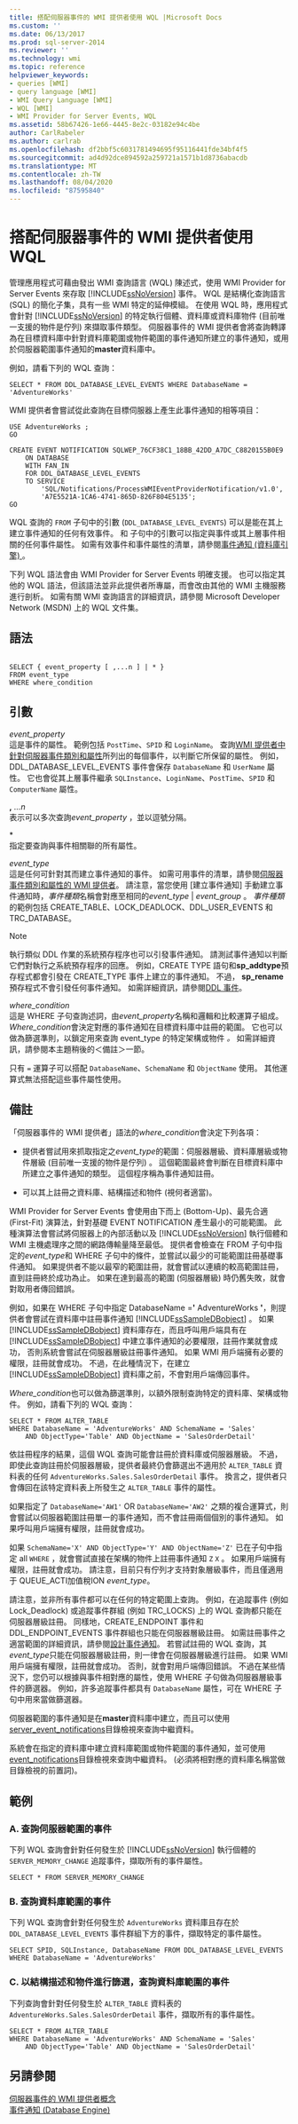 ```yaml
---
title: 搭配伺服器事件的 WMI 提供者使用 WQL |Microsoft Docs
ms.custom: ''
ms.date: 06/13/2017
ms.prod: sql-server-2014
ms.reviewer: ''
ms.technology: wmi
ms.topic: reference
helpviewer_keywords:
- queries [WMI]
- query language [WMI]
- WMI Query Language [WMI]
- WQL [WMI]
- WMI Provider for Server Events, WQL
ms.assetid: 58b67426-1e66-4445-8e2c-03182e94c4be
author: CarlRabeler
ms.author: carlrab
ms.openlocfilehash: df2bbf5c6031781494695f95116441fde34bf4f5
ms.sourcegitcommit: ad4d92dce894592a259721a1571b1d8736abacdb
ms.translationtype: MT
ms.contentlocale: zh-TW
ms.lasthandoff: 08/04/2020
ms.locfileid: "87595840"
---
```

# <a name="using-wql-with-the-wmi-provider-for-server-events"></a>搭配伺服器事件的 WMI 提供者使用 WQL
  管理應用程式可藉由發出 WMI 查詢語言 (WQL) 陳述式，使用 WMI Provider for Server Events 來存取 [!INCLUDE[ssNoVersion](../../includes/ssnoversion-md.md)] 事件。 WQL 是結構化查詢語言 (SQL) 的簡化子集，具有一些 WMI 特定的延伸模組。 在使用 WQL 時，應用程式會針對 [!INCLUDE[ssNoVersion](../../includes/ssnoversion-md.md)] 的特定執行個體、資料庫或資料庫物件 (目前唯一支援的物件是佇列) 來擷取事件類型。 伺服器事件的 WMI 提供者會將查詢轉譯為在目標資料庫中針對資料庫範圍或物件範圍的事件通知所建立的事件通知，或用於伺服器範圍事件通知的**master**資料庫中。  
  
 例如，請看下列的 WQL 查詢：  
  
```  
SELECT * FROM DDL_DATABASE_LEVEL_EVENTS WHERE DatabaseName = 'AdventureWorks'  
```  
  
 WMI 提供者會嘗試從此查詢在目標伺服器上產生此事件通知的相等項目：  
  
```  
USE AdventureWorks ;  
GO  
  
CREATE EVENT NOTIFICATION SQLWEP_76CF38C1_18BB_42DD_A7DC_C8820155B0E9  
    ON DATABASE  
    WITH FAN_IN  
    FOR DDL_DATABASE_LEVEL_EVENTS  
    TO SERVICE   
        'SQL/Notifications/ProcessWMIEventProviderNotification/v1.0',  
        'A7E5521A-1CA6-4741-865D-826F804E5135';  
GO  
```  
  
 WQL 查詢的 `FROM` 子句中的引數 (`DDL_DATABASE_LEVEL_EVENTS`) 可以是能在其上建立事件通知的任何有效事件。  和  子句中的引數可以指定與事件或其上層事件相關的任何事件屬性。 如需有效事件和事件屬性的清單，請參閱[事件通知 (資料庫引擎) ](https://technet.microsoft.com/library/ms182602.aspx)。  
  
 下列 WQL 語法會由 WMI Provider for Server Events 明確支援。 也可以指定其他的 WQL 語法，但該語法並非此提供者所專屬，而會改由其他的 WMI 主機服務進行剖析。 如需有關 WMI 查詢語言的詳細資訊，請參閱 Microsoft Developer Network (MSDN) 上的 WQL 文件集。  
  
## <a name="syntax"></a>語法  
  
```  
  
SELECT { event_property [ ,...n ] | * }  
FROM event_type   
WHERE where_condition  
```  
  
## <a name="arguments"></a>引數  
 *event_property*  
 這是事件的屬性。 範例包括 `PostTime`、`SPID` 和 `LoginName`。 查詢[WMI 提供者中針對伺服器事件類別和屬性](wmi-provider-for-server-events-classes-and-properties.md)所列出的每個事件，以判斷它所保留的屬性。 例如，DDL_DATABASE_LEVEL_EVENTS 事件會保存 `DatabaseName` 和 `UserName` 屬性。 它也會從其上層事件繼承 `SQLInstance`、`LoginName`、`PostTime`、`SPID` 和 `ComputerName` 屬性。  
  
 **,** *...n*  
 表示可以多次查詢*event_property* ，並以逗號分隔。  
  
 \*  
 指定要查詢與事件相關聯的所有屬性。  
  
 *event_type*  
 這是任何可針對其而建立事件通知的事件。 如需可用事件的清單，請參閱[伺服器事件類別和屬性的 WMI 提供者](https://technet.microsoft.com/library/ms186449.aspx)。 請注意，當您使用 [建立事件通知] 手動建立事件通知時，*事件種類*名稱會對應至相同的*event_type*  |  *event_group* 。 *事件種類*的範例包括 CREATE_TABLE、LOCK_DEADLOCK、DDL_USER_EVENTS 和 TRC_DATABASE。  
  
> [!NOTE]  
>  執行類似 DDL 作業的系統預存程序也可以引發事件通知。 請測試事件通知以判斷它們對執行之系統預存程序的回應。 例如，CREATE TYPE 語句和**sp_addtype**預存程式都會引發在 CREATE_TYPE 事件上建立的事件通知。 不過， **sp_rename**預存程式不會引發任何事件通知。 如需詳細資訊，請參閱[DDL 事件](../triggers/ddl-events.md)。  
  
 *where_condition*  
 這是 WHERE 子句查詢述詞，由*event_property*名稱和邏輯和比較運算子組成。 *Where_condition*會決定對應的事件通知在目標資料庫中註冊的範圍。 它也可以做為篩選準則，以鎖定用來查詢 event_type 的特定架構或物件 *。* 如需詳細資訊，請參閱本主題稍後的＜備註＞一節。  
  
 只有 `=` 運算子可以搭配 `DatabaseName`、`SchemaName` 和 `ObjectName` 使用。 其他運算式無法搭配這些事件屬性使用。  
  
## <a name="remarks"></a>備註  
 「伺服器事件的 WMI 提供者」語法的*where_condition*會決定下列各項：  
  
-   提供者嘗試用來抓取指定之*event_type*的範圍：伺服器層級、資料庫層級或物件層級 (目前唯一支援的物件是佇列) 。 這個範圍最終會判斷在目標資料庫中所建立之事件通知的類型。 這個程序稱為事件通知註冊。  
  
-   可以其上註冊之資料庫、結構描述和物件 (視何者適當)。  
  
 WMI Provider for Server Events 會使用由下而上 (Bottom-Up)、最先合適 (First-Fit) 演算法，針對基礎 EVENT NOTIFICATION 產生最小的可能範圍。 此種演算法會嘗試將伺服器上的內部活動以及 [!INCLUDE[ssNoVersion](../../includes/ssnoversion-md.md)] 執行個體和 WMI 主機處理序之間的網路傳輸量降至最低。 提供者會檢查在 FROM 子句中指定的*event_type*和 WHERE 子句中的條件，並嘗試以最少的可能範圍註冊基礎事件通知。 如果提供者不能以最窄的範圍註冊，就會嘗試以連續的較高範圍註冊，直到註冊終於成功為止。 如果在達到最高的範圍 (伺服器層級) 時仍舊失敗，就會對取用者傳回錯誤。  
  
 例如，如果在 WHERE 子句中指定 DatabaseName =**'** AdventureWorks **'**，則提供者會嘗試在資料庫中註冊事件通知 [!INCLUDE[ssSampleDBobject](../../includes/sssampledbobject-md.md)] 。 如果 [!INCLUDE[ssSampleDBobject](../../includes/sssampledbobject-md.md)] 資料庫存在，而且呼叫用戶端具有在 [!INCLUDE[ssSampleDBobject](../../includes/sssampledbobject-md.md)] 中建立事件通知的必要權限，註冊作業就會成功， 否則系統會嘗試在伺服器層級註冊事件通知。 如果 WMI 用戶端擁有必要的權限，註冊就會成功。 不過，在此種情況下，在建立 [!INCLUDE[ssSampleDBobject](../../includes/sssampledbobject-md.md)] 資料庫之前，不會對用戶端傳回事件。  
  
 *Where_condition*也可以做為篩選準則，以額外限制查詢特定的資料庫、架構或物件。 例如，請看下列的 WQL 查詢：  
  
```  
SELECT * FROM ALTER_TABLE   
WHERE DatabaseName = 'AdventureWorks' AND SchemaName = 'Sales'   
    AND ObjectType='Table' AND ObjectName = 'SalesOrderDetail'  
```  
  
 依註冊程序的結果，這個 WQL 查詢可能會註冊於資料庫或伺服器層級。 不過，即使此查詢註冊於伺服器層級，提供者最終仍會篩選出不適用於 `ALTER_TABLE` 資料表的任何 `AdventureWorks.Sales.SalesOrderDetail` 事件。 換言之，提供者只會傳回在該特定資料表上所發生之 `ALTER_TABLE` 事件的屬性。  
  
 如果指定了 `DatabaseName='AW1'` OR `DatabaseName='AW2'` 之類的複合運算式，則會嘗試以伺服器範圍註冊單一的事件通知，而不會註冊兩個個別的事件通知。 如果呼叫用戶端擁有權限，註冊就會成功。  
  
 如果 `SchemaName='X' AND ObjectType='Y' AND ObjectName='Z'` 已在子句中指定 all `WHERE` ，就會嘗試直接在架構的物件上註冊事件通知 `Z` `X` 。 如果用戶端擁有權限，註冊就會成功。 請注意，目前只有佇列才支持對象層級事件，而且僅適用于 QUEUE_ACTI加值稅ION *event_type*。  
  
 請注意，並非所有事件都可以在任何的特定範圍上查詢。 例如，在追蹤事件 (例如 Lock_Deadlock) 或追蹤事件群組 (例如 TRC_LOCKS) 上的 WQL 查詢都只能在伺服器層級註冊。 同樣地，CREATE_ENDPOINT 事件和 DDL_ENDPOINT_EVENTS 事件群組也只能在伺服器層級註冊。 如需註冊事件之適當範圍的詳細資訊，請參閱[設計事件通知](https://technet.microsoft.com/library/ms175854\(v=sql.105\).aspx)。 若嘗試註冊的 WQL 查詢，其*event_type*只能在伺服器層級註冊，則一律會在伺服器層級進行註冊。 如果 WMI 用戶端擁有權限，註冊就會成功。 否則，就會對用戶端傳回錯誤。 不過在某些情況下，您仍可以根據與事件相對應的屬性，使用 WHERE 子句做為伺服器層級事件的篩選器。 例如，許多追蹤事件都具有 `DatabaseName` 屬性，可在 WHERE 子句中用來當做篩選器。  
  
 伺服器範圍的事件通知是在**master**資料庫中建立，而且可以使用[server_event_notifications](/sql/relational-databases/system-catalog-views/sys-server-event-notifications-transact-sql)目錄檢視來查詢中繼資料。  
  
 系統會在指定的資料庫中建立資料庫範圍或物件範圍的事件通知，並可使用[event_notifications](/sql/relational-databases/system-catalog-views/sys-event-notifications-transact-sql)目錄檢視來查詢中繼資料。 (必須將相對應的資料庫名稱當做目錄檢視的前置詞)。  
  
## <a name="examples"></a>範例  
  
### <a name="a-querying-for-events-at-the-server-scope"></a>A. 查詢伺服器範圍的事件  
 下列 WQL 查詢會針對任何發生於 [!INCLUDE[ssNoVersion](../../includes/ssnoversion-md.md)] 執行個體的 `SERVER_MEMORY_CHANGE` 追蹤事件，擷取所有的事件屬性。  
  
```  
SELECT * FROM SERVER_MEMORY_CHANGE  
```  
  
### <a name="b-querying-for-events-at-the-database-scope"></a>B. 查詢資料庫範圍的事件  
 下列 WQL 查詢會針對任何發生於 `AdventureWorks` 資料庫且存在於 `DDL_DATABASE_LEVEL_EVENTS` 事件群組下方的事件，擷取特定的事件屬性。  
  
```  
SELECT SPID, SQLInstance, DatabaseName FROM DDL_DATABASE_LEVEL_EVENTS   
WHERE DatabaseName = 'AdventureWorks'   
```  
  
### <a name="c-querying-for-events-at-the-database-scope-filtering-by-schema-and-object"></a>C. 以結構描述和物件進行篩選，查詢資料庫範圍的事件  
 下列查詢會針對任何發生於 `ALTER_TABLE` 資料表的 `AdventureWorks.Sales.SalesOrderDetail` 事件，擷取所有的事件屬性。  
  
```  
SELECT * FROM ALTER_TABLE   
WHERE DatabaseName = 'AdventureWorks' AND SchemaName = 'Sales'   
    AND ObjectType='Table' AND ObjectName = 'SalesOrderDetail'  
```  
  
## <a name="see-also"></a>另請參閱  
 [伺服器事件的 WMI 提供者概念](https://technet.microsoft.com/library/ms180560.aspx)   
 [事件通知 (Database Engine)](https://technet.microsoft.com/library/ms182602.aspx)  
  
  
